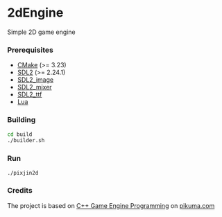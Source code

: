# 2dEngine
Simple 2D game engine

### Prerequisites
+ [CMake](http://www.cmake.org "CMake project page") (>= 3.23)
+ [SDL2](https://www.libsdl.org "Simple DirectMedia Layer") (>= 2.24.1)
+ [SDL2_image](https://www.libsdl.org "Simple DirectMedia Layer")
+ [SDL2_mixer](https://www.libsdl.org "Simple DirectMedia Layer")
+ [SDL2_ttf](https://www.libsdl.org "Simple DirectMedia Layer")
+ [Lua](http://www.lua.org)

### Building
```bash
cd build
./builder.sh
```

### Run
```bash
./pixjin2d
```

### Credits
The project is based on [C++ Game Engine Programming](https://pikuma.com/courses/cpp-2d-game-engine-development "2D Game Engine") on [pikuma.com](https://pikuma.com)
